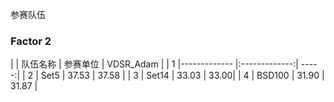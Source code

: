 参赛队伍

### Factor 2
|    | 队伍名称        | 参赛单位          | VDSR_Adam |
| 1  |------------- |:-------------:| -----:|
| 2  | Set5      | 37.53      | 37.58 |
| 3  | Set14     | 33.03      | 33.00|
| 4  | BSD100    | 31.90      | 31.87 |
